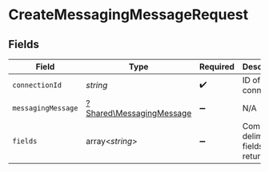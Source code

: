 # CreateMessagingMessageRequest


## Fields

| Field                                                               | Type                                                                | Required                                                            | Description                                                         |
| ------------------------------------------------------------------- | ------------------------------------------------------------------- | ------------------------------------------------------------------- | ------------------------------------------------------------------- |
| `connectionId`                                                      | *string*                                                            | :heavy_check_mark:                                                  | ID of the connection                                                |
| `messagingMessage`                                                  | [?Shared\MessagingMessage](../../Models/Shared/MessagingMessage.md) | :heavy_minus_sign:                                                  | N/A                                                                 |
| `fields`                                                            | array<*string*>                                                     | :heavy_minus_sign:                                                  | Comma-delimited fields to return                                    |